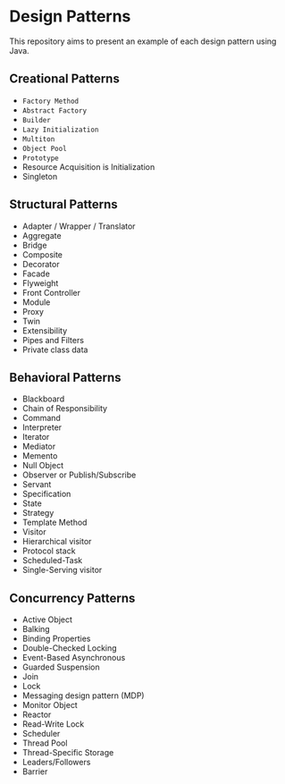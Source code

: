 Design Patterns
===============

This repository aims to present an example of each design pattern using Java.

Creational Patterns
-------------------

* `Factory Method`
* `Abstract Factory`
* `Builder`
* `Lazy Initialization`
* `Multiton`
* `Object Pool`
* `Prototype`
* Resource Acquisition is Initialization
* Singleton

Structural Patterns
-------------------

* Adapter / Wrapper / Translator
* Aggregate
* Bridge
* Composite
* Decorator
* Facade
* Flyweight
* Front Controller
* Module
* Proxy
* Twin
* Extensibility
* Pipes and Filters
* Private class data

Behavioral Patterns
-------------------

* Blackboard
* Chain of Responsibility
* Command
* Interpreter
* Iterator
* Mediator
* Memento
* Null Object
* Observer or Publish/Subscribe
* Servant
* Specification
* State
* Strategy
* Template Method
* Visitor
* Hierarchical visitor
* Protocol stack
* Scheduled-Task
* Single-Serving visitor

Concurrency Patterns
--------------------

* Active Object
* Balking
* Binding Properties
* Double-Checked Locking
* Event-Based Asynchronous
* Guarded Suspension
* Join
* Lock
* Messaging design pattern (MDP)
* Monitor Object
* Reactor
* Read-Write Lock
* Scheduler
* Thread Pool
* Thread-Specific Storage
* Leaders/Followers
* Barrier